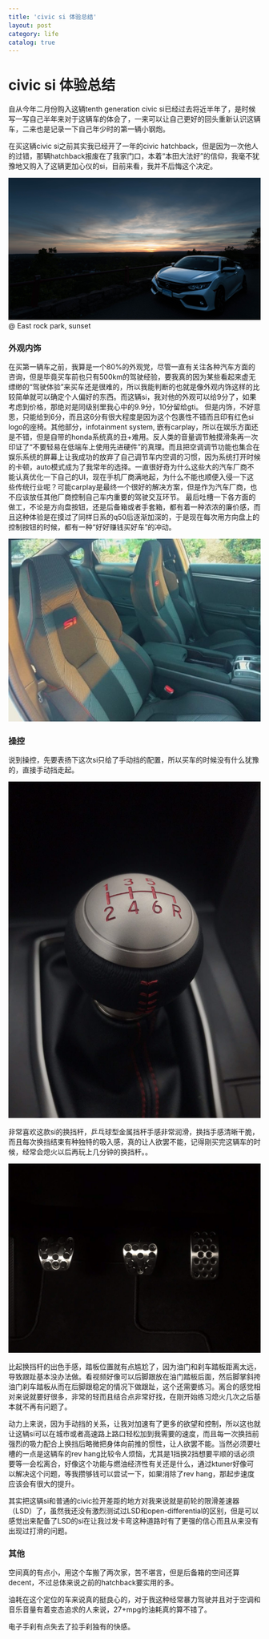 ```yaml
---
title: 'civic si 体验总结'
layout: post
category: life
catalog: true
---
```

# civic si 体验总结
自从今年二月份购入这辆tenth generation civic si已经过去将近半年了，是时候写一写自己半年来对于这辆车的体会了，一来可以让自己更好的回头重新认识这辆车，二来也是记录一下自己年少时的第一辆小钢炮。

在买这辆civic si之前其实我已经开了一年的civic hatchback，但是因为一次他人的过错，那辆hatchback报废在了我家门口，本着“本田大法好”的信仰，我毫不犹豫地又购入了这辆更加心仪的si，目前来看，我并不后悔这个决定。

![20180612-GSY_4934](/img/in-post/15319693174453/20180612-GSY_4934.jpg)
@ East rock park, sunset

### 外观内饰
在买第一辆车之前，我算是一个80%的外观党，尽管一直有关注各种汽车方面的咨询，但是毕竟买车前也只有500km的驾驶经验，要我真的因为某些看起来虚无缥缈的“驾驶体验”来买车还是很难的，所以我能判断的也就是像外观内饰这样的比较简单就可以确定个人偏好的东西。而这辆si，我对他的外观可以给9分了，如果考虑到价格，那绝对是同级别里我心中的9.9分，10分留给gti。
但是内饰，不好意思，只能给到6分，而且这6分有很大程度是因为这个包裹性不错而且印有红色si logo的座椅。其他部分，infotainment system, 嵌有carplay，所以在娱乐方面还是不错，但是自带的honda系统真的丑+难用。反人类的音量调节触摸滑条再一次印证了“不要轻易在低端车上使用先进硬件”的真理。而且把空调调节功能也集合在娱乐系统的屏幕上让我成功的放弃了自己调节车内空调的习惯，因为系统打开时候的卡顿，auto模式成为了我常年的选择。一直很好奇为什么这些大的汽车厂商不能认真优化一下自己的UI，现在手机厂商满地起，为什么不能也顺便入侵一下这些传统行业呢？可能carplay是最终一个很好的解决方案，但是作为汽车厂商，也不应该放任其他厂商控制自己车内重要的驾驶交互环节。
最后吐槽一下各方面的做工，不论是方向盘按钮，还是后备箱或者手套箱，都有着一种浓浓的廉价感，而且这种体验是在摸过了同样日系的q50后逐渐加深的，于是现在每次用方向盘上的控制按钮的时候，都有一种“好好赚钱买好车”的冲动。

![](/img/in-post/15319693174453/15319704296420.jpg)

### 操控
说到操控，先要表扬下这次si只给了手动挡的配置，所以买车的时候没有什么犹豫的，直接手动挡走起。

![411531971333_.pi](/img/in-post/15319693174453/411531971333.pic.jpg)

非常喜欢这款si的换挡杆，乒乓球型金属挡杆手感非常润滑，换挡手感清晰干脆，而且每次换挡结束有种独特的吸入感，真的让人欲罢不能，记得刚买完这辆车的时候，经常会熄火以后再玩上几分钟的换挡杆。。

![421531971334_.pi](/img/in-post/15319693174453/421531971334.pic.jpg)

比起换挡杆的出色手感，踏板位置就有点尴尬了，因为油门和刹车踏板距离太远，导致跟趾基本没办法做。看视频好像可以后脚跟放在油门踏板后面，然后脚掌斜挎油门刹车踏板从而在后脚跟稳定的情况下做跟趾，这个还需要练习。离合的感觉相对来说就要好很多，非常的轻而且结合点非常好找，在刚开始练习熄火几次之后基本就不再有问题了。

动力上来说，因为手动挡的关系，让我对加速有了更多的欲望和控制，所以这也就让这辆si可以在城市或者高速路上路口轻松加到我需要的速度，而且每一次换挡前强烈的吸力配合上换挡后略微把身体向前推的惯性，让人欲罢不能。当然必须要吐槽的一点是这辆车的rev hang比较令人烦恼，尤其是1挡换2挡想要平顺的话必须要等一会松离合，好像这个功能与燃油经济性有关还是什么，通过ktuner好像可以解决这个问题，等我攒够钱可以尝试一下，如果消除了rev hang，那起步速度应该会有很大的提升。

其实把这辆si和普通的civic拉开差距的地方对我来说就是前轮的限滑差速器（LSD）了，虽然我还没有激烈测试过LSD和open-differential的区别，但是可以感觉出来配备了LSD的si在让我过发卡弯这种道路时有了更强的信心而且从来没有出现过打滑的问题。

### 其他
空间真的有点小，用这个车搬了两次家，苦不堪言，但是后备箱的空间还算decent，不过总体来说之前的hatchback要实用的多。

油耗在这个定位的车来说真的挺良心的，对于我这种经常暴力驾驶并且对于空调和音乐音量有着变态追求的人来说，27+mpg的油耗真的算不错了。

电子手刹有点失去了拉手刹独有的快感。

